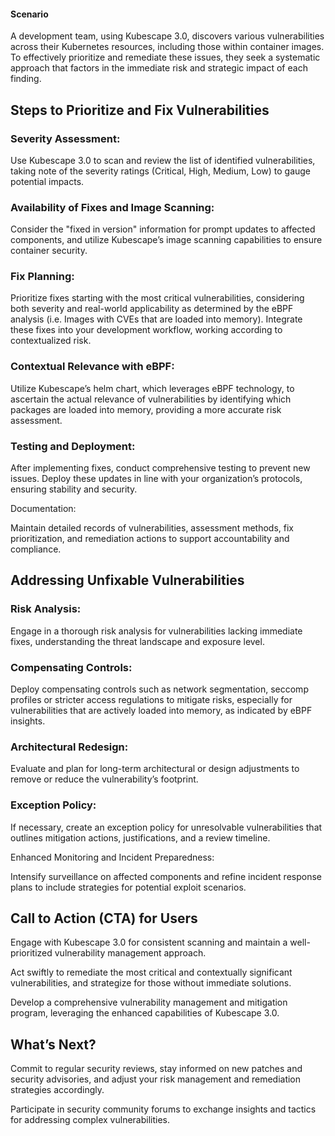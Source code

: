 #### **Scenario**

A development team, using Kubescape 3.0, discovers various vulnerabilities across their Kubernetes resources, including those within container images. To effectively prioritize and remediate these issues, they seek a systematic approach that factors in the immediate risk and strategic impact of each finding.


## **Steps to Prioritize and Fix Vulnerabilities**


### Severity Assessment:

Use Kubescape 3.0 to scan and review the list of identified vulnerabilities, taking note of the severity ratings (Critical, High, Medium, Low) to gauge potential impacts.


### Availability of Fixes and Image Scanning:

Consider the "fixed in version" information for prompt updates to affected components, and utilize Kubescape’s image scanning capabilities to ensure container security.


### Fix Planning:

Prioritize fixes starting with the most critical vulnerabilities, considering both severity and real-world applicability as determined by the eBPF analysis (i.e. Images with CVEs that are loaded into memory). Integrate these fixes into your development workflow, working according to contextualized risk.


### Contextual Relevance with eBPF:

Utilize Kubescape’s helm chart, which leverages eBPF technology, to ascertain the actual relevance of vulnerabilities by identifying which packages are loaded into memory, providing a more accurate risk assessment.


### Testing and Deployment:

After implementing fixes, conduct comprehensive testing to prevent new issues. Deploy these updates in line with your organization’s protocols, ensuring stability and security.

Documentation:

Maintain detailed records of vulnerabilities, assessment methods, fix prioritization, and remediation actions to support accountability and compliance.


## **Addressing Unfixable Vulnerabilities**


### Risk Analysis:

Engage in a thorough risk analysis for vulnerabilities lacking immediate fixes, understanding the threat landscape and exposure level.


### Compensating Controls:

Deploy compensating controls such as network segmentation, seccomp profiles or stricter access regulations to mitigate risks, especially for vulnerabilities that are actively loaded into memory, as indicated by eBPF insights.


### Architectural Redesign:

Evaluate and plan for long-term architectural or design adjustments to remove or reduce the vulnerability’s footprint.


### Exception Policy:

If necessary, create an exception policy for unresolvable vulnerabilities that outlines mitigation actions, justifications, and a review timeline.

Enhanced Monitoring and Incident Preparedness:

Intensify surveillance on affected components and refine incident response plans to include strategies for potential exploit scenarios.


## **Call to Action (CTA) for Users**

Engage with Kubescape 3.0 for consistent scanning and maintain a well-prioritized vulnerability management approach.

Act swiftly to remediate the most critical and contextually significant vulnerabilities, and strategize for those without immediate solutions.

Develop a comprehensive vulnerability management and mitigation program, leveraging the enhanced capabilities of Kubescape 3.0.


## **What’s Next?**

Commit to regular security reviews, stay informed on new patches and security advisories, and adjust your risk management and remediation strategies accordingly.

Participate in security community forums to exchange insights and tactics for addressing complex vulnerabilities.
